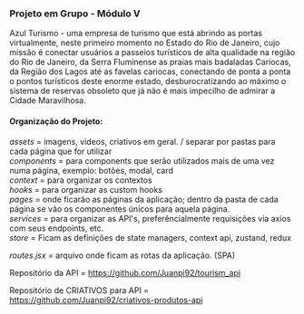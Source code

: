 ### Projeto em Grupo - Módulo V

Azul Turismo - uma empresa de turismo que está abrindo as portas virtualmente, neste primeiro momento no Estado do Rio de Janeiro, 
cujo missão é conectar usuários a passeios turísticos de alta qualidade na região do Rio de Janeiro, da Serra Fluminense as praias 
mais badaladas Cariocas, da Região dos Lagos até as favelas cariocas, conectando de ponta a ponta o pontos turísticos deste enorme 
estado, desburocratizando ao máximo o sistema de reservas obsoleto que já não é mais impecílho de admirar a Cidade Maravilhosa.

#### Organização do Projeto:

*assets* = imagens, videos, criativos em geral. / separar por pastas para cada página que for utilizar <br>
*components* = para components que serão utilizados mais de uma vez numa página, exemplo: botões, modal, card<br>
*context* = para organizar os contextos<br>
*hooks* = para organizar as custom hooks<br>
*pages* = onde ficarão as páginas da aplicação; dentro da pasta de cada página se vão os componentes únicos para aquela página.<br>
*services* = para organizar as API's, preferêncialmente requisições via axios com seus endpoints, etc.<br>
*store* = Ficam as definições de state managers, context api, zustand, redux<br>

*routes.jsx* = arquivo onde ficam as rotas da aplicação. (SPA)

Repositório da API = https://github.com/Juanpi92/tourism_api

Repositório de CRIATIVOS para API = https://github.com/Juanpi92/criativos-produtos-api
